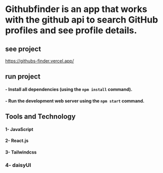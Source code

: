 # Githubfinder is an app that works with the github api to search GitHub profiles and see profile details.

## see project
https://githubs-finder.vercel.app/

## run project
#### - Install all dependencies (using the `npm install` command).
#### - Run the development web server using the `npm start` command.

## Tools and Technology
#### 1- JavaScript 
#### 2- React.js
#### 3- Tailwindcss
### 4- daisyUI

